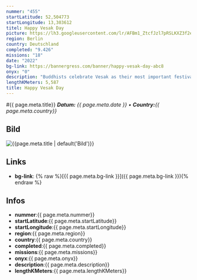```yaml
---
nummer: "455"
startLatitude: 52,504773
startLongitude: 13,303612
titel: Happy Vesak Day
picture: https://lh3.googleusercontent.com/lr/AFBm1_ZtcfJzl7pRSLKXZ3f2e3mWb1J4qzR7n_Y4ezkUg6PrNUlruSzC9kbSsGmlShonDZcz4SDT6THU80CRMtXcUjVM9w1o0gguIOnFuWC2wiKsZlAEhfc7QoXxnrXGqd23NAwP3nSO8Vyb1ullLL82CoVKQEZKeInSf3yJ8qBCX03AFnRvO7HMaK9_yUNWUxzXo8OJ9yhrLoEWcejOevbvdq_rgIAsj5OnnwJhyDIDeFeA8I2OWFUMeWt1Ua2BI6cRUoDt-mpYuRxKv69O8caaNKd27ZZdMH6uWBrFvjfZbs_4undNjzHLAx8JAe81jiG7uYmPgUL7i_Atj0SXYdBRlqeO35L3foF7DYUdZZdJ2K34MoFbDQz7gh2pNtENciLok8kgryFKyu0skxy0DkQb8a83Xix8Aq6o0uEisqu4CQ0BRKpaWES5KY5zAP4ZFbiDqKqe-Ub2rbwGk34oUM4epGm5eFIwIAI68cX2iZlMtCTmEk6j574hltf4jKwDxkqYo4CuWTLXuCJI2zUJxE4xsjgB_LtF_aOFDJgBZ4IHS95f6FwIuCaBM128muIdrJotSj9DysT_KpMXUxAnvZcR58oMGRifxtjc-LInejsi1zMseSRt2gh2-2E05DJkp0-2eVVylr-lIGlvgcPvYWoEfvqTi0QHcmVeFOa_1-lVTSSU_V1JTxHjpd-6CMgQYcqHjp_MbJTJP3msJI3j-uHF6-beGMNme1dqI859DQIJiKvejsFjK2A1aPS9LtscwERwaq2o_Jz-5QdnH9eVAraOhXtXjjRpGjc5fWlBJEkXJM5cCHctz7M8mc4OzSNOQbWVMNy3EQEwtIoC4z7x0fDmEdvMHtqmgIqKXPR7GpVCCJPJibgKRRMkpCEVyyl1i8XP23mUwVmt
region: Berlin
country: Deutschland
completed: "9.426"
missions: "18"
date: "2022"
bg-link: https://bannergress.com/banner/happy-vesak-day-abc8
onyx: "0"
description: "Buddhists celebrate Vesak as their most important festival. This day, they remember Buddha's birth, his enlightenment and his death. Follow the path of Buddah from S-Charlottenburg to S-Savignyplatz."
lengthKMeters: 5,587
title: Happy Vesak Day
---
```


#{{ page.meta.title}}
_**Datum:** {{ page.meta.date }} • **Country:**{{ page.meta.country}}_

## Bild
![{{page.meta.title | default('Bild')}}]({{page.meta.picture}})

## Links
- **bg-link**: {% raw %}[{{ page.meta.bg-link }}]({{ page.meta.bg-link }}){% endraw %}

## Infos
- **nummer**:{{ page.meta.nummer}}
- **startLatitude**:{{ page.meta.startLatitude}}
- **startLongitude**:{{ page.meta.startLongitude}}
- **region**:{{ page.meta.region}}
- **country**:{{ page.meta.country}}
- **completed**:{{ page.meta.completed}}
- **missions**:{{ page.meta.missions}}
- **onyx**:{{ page.meta.onyx}}
- **description**:{{ page.meta.description}}
- **lengthKMeters**:{{ page.meta.lengthKMeters}}

